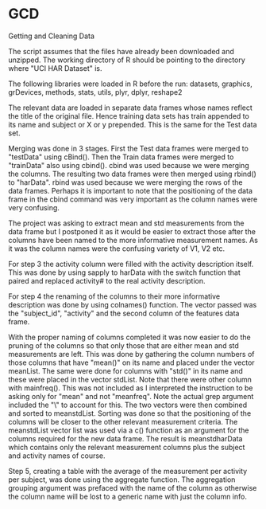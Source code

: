 GCD
===

Getting and Cleaning Data

The script assumes that the files have already been downloaded and unzipped.
The working directory of R should be pointing to the directory where "UCI HAR Dataset" is.

The following libraries were loaded in R before the run:
  datasets, graphics, grDevices, methods, stats, utils, plyr, dplyr, reshape2

The relevant data are loaded in separate data frames whose names reflect the title of the original file. Hence training data sets has train appended to its name and subject or X or y prepended. This is the same for the Test data set.

Merging was done in 3 stages. First the Test data frames were merged to "testData" using cBind(). Then the Train data frames were merged to "trainData" also using cbind(). cbind was used because we were merging the columns. The resulting two data frames were then merged using rbind() to "harData". rbind was used because we were merging the rows of the data frames. Perhaps it is important to note that the positioning of the data frame in the cbind command was very important as the column names were very confusing. 

The project was asking to extract mean and std measurements from the data frame but I postponed it as it would be easier to extract those after the columns have been named to the more informative measurement names. As it was the column names were the confusing variety of V1, V2 etc.

For step 3 the activity column were filled with the activity description itself. This was done by using sapply to harData with the switch function that paired and replaced activity# to the real activity description.

For step 4 the renaming of the columns to their more informative description was done by using colnames() function. The vector passed was the "subject_id", "activity" and the second column of the features data frame.

With the proper naming of columns completed it was now easier to do the pruning of the columns so that only those that are either mean and std measurements are left. This was done by gathering the column numbers of those columns that have "mean()" on its name and placed under the vector meanList. The same were done for columns with "std()" in its name and these were placed in the vector stdList. Note that there were other column with mainfreq(). This was not included as I interpreted the instruction  to be asking only for "mean" and not "meanfreq". Note the actual grep argument included the "\\" to account for this. 
The two vectors were then combined and sorted to meanstdList. Sorting was done so that the positioning of the columns will be closer to the other relevant measurement criteria. The meanstdList vector list was used via a c() function as an argument for the columns required for the new data frame. The result is meanstdharData which contains only the relevant measurement columns plus the subject and activity names of course.

Step 5, creating a table with the average of the measurement per activity per subject, was done using the aggregate function. The aggregation grouping argument was prefaced with the name of the column as otherwise the column name will be lost to a generic name with just the column info.




